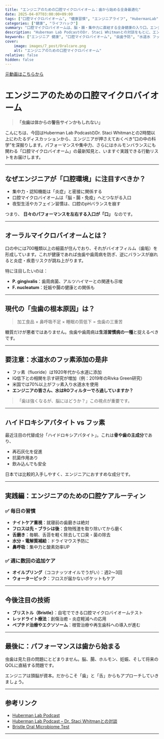 ```yaml
---
title: "エンジニアのための口腔マイクロバイオーム：歯から始める全身最適化"
date: 2025-04-07T03:00:00+09:00
tags: ["口腔マイクロバイオーム", "健康習慣", "エンジニアライフ", "HubermanLab"]
categories: ["健康", "ライフハック"]
summary: "口腔マイクロバイオームは、脳・腸・集中力に直結する全身健康の入り口。エンジニアに必要な最新の口腔科学と実践ケアルーティンを、Huberman Lab Podcastの知見をもとにわかりやすく解説します。"
description: "Huberman Lab PodcastのDr. Staci Whitmanとの対談をもとに、エンジニアが知るべき最新の口腔マイクロバイオーム事情と実践的なケア方法を解説します。"
keywords: ["エンジニア 健康", "口腔マイクロバイオーム", "虫歯予防", "水道水 フッ素", "ハイドロキシアパタイト"]
cover:
    image: images/7_post/Oralcare.png
    alt: "エンジニアのための口腔マイクロバイオーム"
relative: false
hidden: false
---
```


[元動画はこちらから](https://www.youtube.com/watch?v=_oOEKKiwdDE&t=10s)

# エンジニアのための口腔マイクロバイオーム

> **「虫歯は体からの警告サインかもしれない」**

こんにちは、今回はHuberman Lab PodcastのDr. Staci Whitmanとの2時間以上にわたるディスカッションから、エンジニアが押さえておくべき“口の中の科学”を深掘りします。パフォーマンスや集中力、さらにはホルモンバランスにも関わる「口腔マイクロバイオーム」の最新知見と、いますぐ実践できる行動リストをお届けします。

---

## なぜエンジニアが「口腔環境」に注目すべきか？

- 集中力・認知機能は「炎症」と密接に関係する
- 口腔マイクロバイオームは「脳・腸・免疫」へとつながる入口
- 夜型生活やカフェイン習慣は、口腔のpHバランスを崩す

つまり、 **日々のパフォーマンスを左右する入口が「口」** なのです。

---

## オーラルマイクロバイオームとは？

口の中には700種類以上の細菌が住んでおり、それがバイオフィルム（歯垢）を形成しています。これが健康であれば虫歯や歯周病を防ぎ、逆にバランスが崩れると炎症・疾患リスクが跳ね上がります。

特に注目したいのは：

- **P. gingivalis**：歯周病菌、アルツハイマーとの関連も示唆
- **F. nucleatum**：妊娠や腸の健康との関係も

---

## 現代の「虫歯の根本原因」は？

> 加工食品 × 鼻呼吸不足 × 睡眠の質低下 = 虫歯の三重苦

糖質だけが悪者ではありません。虫歯や歯周病は**生活習慣病の一種**と捉えるべきです。

---

## 要注意：水道水のフッ素添加の是非

- フッ素（fluoride）は1920年代から水道に添加
- IQ低下との相関を示す研究が増加（例：2019年のRivka Green研究）
- 米国では70%以上がフッ素入り水道水を使用
- **エンジニアの皆さん、水はROフィルターでろ過していますか？**

> 「歯は強くなるが、脳にはどうか？」この視点が重要です。

---

## ハイドロキシアパタイト vs フッ素

最近注目の代替成分「ハイドロキシアパタイト」。これは**骨や歯の主成分**であり、

- 再石灰化を促進
- 抗菌作用あり
- 飲み込んでも安全

日本では比較的入手しやすく、エンジニアにおすすめな成分です。

---

## 実践編：エンジニアのための口腔ケアルーティン

### ✅ 毎日の習慣

- **ナイトケア重視**：就寝前の歯磨きは絶対
- **フロスは先・ブラシは後**：食物残渣を取り除いてから磨く
- **舌磨き**：毎朝、舌苔を軽く除去して口臭・菌の除去
- **水分・電解質補給**：ドライマウス予防に
- **鼻呼吸**：集中力と酸素効率UP

### ✅ 週に数回の追加ケア

- **オイルプリング**（ココナッツオイルでうがい）：週2〜3回
- **ウォーターピック**：フロスが届かないポケットもケア

---

## 今後注目の技術

- **ブリストル（Bristle）**：自宅でできる口腔マイクロバイオームテスト
- **レッドライト療法**：創傷治癒・炎症軽減への応用
- **ペプチド治療やエクソソーム**：根管治療や再生歯科への導入が進む

---

## 最後に：パフォーマンスは歯から始まる

虫歯は見た目の問題にとどまりません。脳、腸、ホルモン、妊娠、そして将来のQOLに直結する問題です。

エンジニアは頭脳が資本。だからこそ「歯」と「舌」からもアプローチしていきましょう。

---

## 参考リンク

- [Huberman Lab Podcast](https://hubermanlab.com)
- [Huberman Lab Podcast – Dr. Staci Whitmanとの対談](https://www.youtube.com/watch?v=_oOEKKiwdDE&t=10s)
- [Bristle Oral Microbiome Test](https://www.bristlehealth.com/)

---